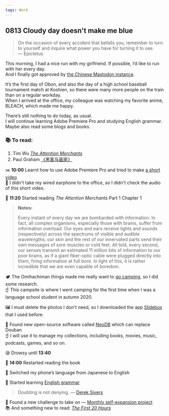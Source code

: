```yaml
---
tags: Work
---
```


## 0813 Cloudy day doesn't make me blue

>On the occasion of every accident that befalls you, remember to turn to yourself and inquire what power you have for turning it to use.  
> — Epictetus

This morning, I had a nice run with my girlfriend. If possible, I’d like to run with her every day.  
And I finally got approved by [the Chinese Mastodon instance](https://m.cmx.im/explore).

It’s the first day of Obon, and also the day of a high school baseball tournament match at Koshien, so there were many more people on the train than on a regular workday.    
When I arrived at the office, my colleague was watching my favorite anime, BLEACH, which made me happy.

There’s still nothing to do today, as usual.  
I will continue learning Adobe Premiere Pro and studying English grammar.  
Maybe also read some blogs and books.

### 📚 **To read:**

1. Tim Wu [*The Attention Merchants*](https://drive.google.com/file/d/11AlG-0Yo5NYfDtKoZNnN6rjhg9Crxc42/view?usp=sharing)
2. Paul Graham [《黑客与画家》](https://drive.google.com/file/d/1QrYpKKAdMy9409DuRHPa-QXFhDan_at4/view?usp=sharing)

✂️ **10:00** Learnt how to use Adobe Premiere Pro and tried to make [a short video](https://drive.google.com/file/d/1Ew_hOWBE2Q2Ew_dS11YFxNQTjMpTEYvj/view?usp=sharing)  
💭 I didn't take my wired earphone to the office, so I didn't check the audio of this short video.

📖 **11:20** Started reading *The Attention Merchants* Part 1 Chapter 1

>**Notes:**
>
>Every instant of every day we are bombarded with information. In fact, all complex organisms, especially those with brains, suffer from information overload. Our eyes and ears receive lights and sounds (respectively) across the spectrums of visible and audible wavelengths; our skin and the rest of our innervated parts send their own messages of sore muscles or cold feet. All told, every second, our senses transmit an estimated 11 million bits of information to our poor brains, as if a giant fiber-optic cable were plugged directly into them, firing information at full bore. In light of this, it is rather incredible that we are even capable of boredom.

🏕️ The Omihachiman things made me really want to [go camping](https://www.qkamura.or.jp/ohmi/camp/), so I did some research.  
☝️ This campsite is where I went camping for the first time when I was a language school student in autumn 2020.

🖼️ I must delete the photos I don't need, so I downloaded the app [Slidebox](https://apps.apple.com/jp/app/slidebox-%E3%83%95%E3%82%A9%E3%83%88%E3%82%AF%E3%83%AA%E3%83%BC%E3%83%8A%E3%83%BC/id984305203) that I used before.

📖 Found new open-source software called [NeoDB](https://neodb.social/discover/) which can replace Douban    
☝️ I will use it to manage my collections, including books, movies, music, podcasts, games, and so on.

😪 Drowsy until **13:40**

📖 **14:00** Restarted reading the book

🔀 Switched my phone’s language from Japanese to English

📑 Started learning [English grammar](https://llwslc.github.io/grammar-club/content/Chapter08.html)

>Doubting is not denying.
> — [Derek Sivers](https://sive.rs/qcc)

🌟 Found a new challenge to take on — [Monthly self-expansion project](https://sive.rs/exex)  
📚 And something new to read: [*The First 20 Hours*](https://drive.google.com/file/d/1i5yh2Vp1FYkVVo9ycFCN0UHZcFIAC4j1/view?usp=sharing)

